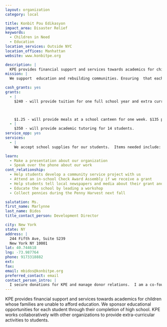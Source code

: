 ```yaml
---
layout: organization
category: local

title: Konbit Pou Edikasyon
impact_area: Disaster Relief
keywords: 
  - Children in Need
  - Education
location_services: Outside NYC
location_offices: Manhattan
website: www.konbitpe.org

description: |
  KPE provides financial support and services towards academics for children whose families are unable to afford education. We sponsor educational opportunities for each student through their completion of high school. KPE works collaboratively with other organizations to provide extra-curricular activities to students.  
mission: |
  We support  education and rebuilding communities. Ensuring  that each Konbit Kid receives the necessary support to attend and participate in school. Konbit Kids are encouraged to use their talents to help their peers by tutoring younger Konbit Kids and applying their skills to help their families. KPE sponsors 33 Konbit Kids.

cash_grants: yes
grants: 
  - |
    $240 - will provide tuition for one full school year and extra curricular activities for one student.

    

    $1.25 - will provide meals at a school canteen for one week. $135 provides meals at school canteens for one month for 27 students.
  - |
    $350 - will provide academic tutoring for 14 students.
service_opp: yes
services: 
  - |
    We accept school supplies for our students.  Items needed include: book bags, pencils, pens, notebooks, loose leaf and folders.

learn: 
  - Make a presentation about our organization
  - Speak over the phone about our work
cont_relationship: 
  - Help students develop a community service project with us
  - Attend an in-school Check Award Assembly if we receive a grant
  - Help students tell local newspapers and media about their grant and/or project with us
  - Educate the school by leading a workshop
  - Collect pennies during the Penny Harvest next fall

salutation: Ms.
first_name: Marlynne
last_name: Bidos
title_contact_person: Development Director

city: New York
state: NY
address: |
  244 Fifth Ave, Suite S239  
  New York NY 10001
lat: 40.744618
lng: -73.987764
phone: 9173318882
ext: 
fax: 
email: mbidos@konbitpe.org
preferred_contact: email
contact_person_intro: |
  I secure donations for KPE and manage donor relations.  I am a co-founder of the organization and have been developing it over the last three years.  KPE began working with Common Cents schools in January 2010 after Haiti's earthquake.  Thus far, donations from the Penny Harvest have helped KPE to support students just like you through tough economic times.  In addition to full tuition, KPE has provided tents, hygienic items, emergency medical care, and water filters.  We look forward to your continued support!  Thank you for your interest in KPE!
---
```

KPE provides financial support and services towards academics for children whose families are unable to afford education. We sponsor educational opportunities for each student through their completion of high school. KPE works collaboratively with other organizations to provide extra-curricular activities to students.  